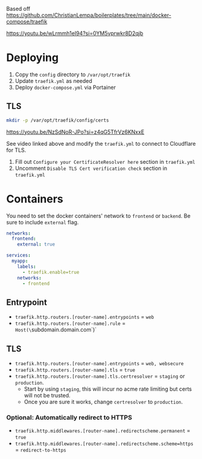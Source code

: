 
Based off https://github.com/ChristianLempa/boilerplates/tree/main/docker-compose/traefik

https://youtu.be/wLrmmh1eI94?si=0YM5vprwkr8D2qjb

# Deploying

1. Copy the `config` directory to `/var/opt/traefik`
2. Update `traefik.yml` as needed
3. Deploy `docker-compose.yml` via Portainer

## TLS

```bash
mkdir -p /var/opt/traefik/config/certs
```

https://youtu.be/NzSdNoR-JPo?si=z4qG5TfrVz6KNxxE

See video linked above and modify the `traefik.yml` to connect to Cloudflare for TLS.

1. Fill out `Configure your CertificateResolver here` section in `traefik.yml`
2. Uncomment `Disable TLS Cert verification check` section in `traefik.yml`

# Containers

You need to set the docker containers' network to `frontend` or `backend`. Be sure to include `external` flag.

```yml
networks:
  frontend:
    external: true

services:
  myapp:
    labels:
      - traefik.enable=true
    networks:
      - frontend
```

## Entrypoint

- `traefik.http.routers.[router-name].entrypoints` = `web`
- `traefik.http.routers.[router-name].rule` = `Host(\`subdomain.domain.com\`)`

## TLS


- `traefik.http.routers.[router-name].entrypoints` = `web, websecure`
- `traefik.http.routers.[router-name].tls` = `true`
- `traefik.http.routers.[router-name].tls.certresolver` = `staging` or `production`. 
  - Start by using `staging`, this will incur no acme rate limiting but certs will not be trusted.
  - Once you are sure it works, change `certresolver` to `production`.

### Optional: Automatically redirect to HTTPS

- `traefik.http.middlewares.[router-name].redirectscheme.permanent` = `true`
- `traefik.http.middlewares.[router-name].redirectscheme.scheme=https` = `redirect-to-https`



